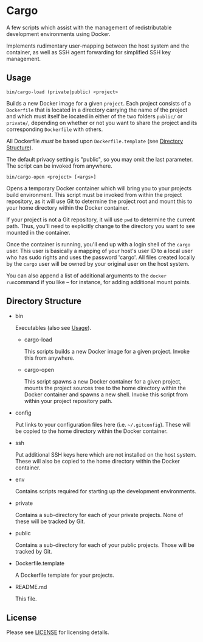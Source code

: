 # Cargo

A few scripts which assist with the management of redistributable development
environments using Docker.

Implements rudimentary user-mapping between the host system and the container,
as well as SSH agent forwarding for simplified SSH key management.

## <a name="usage"></a>Usage

    bin/cargo-load (private|public) <project>

Builds a new Docker image for a given `project`. Each project consists of a
`Dockerfile` that is located in a directory carrying the name of the project
and which must itself be located in either of the two folders `public/` or
`private/`, depending on whether or not you want to share the project and its
corresponding `Dockerfile` with others.

All Dockerfile *must* be based upon `Dockerfile.template` (see
[Directory Structure](#dirstruct)).

The default privacy setting is "public", so you may omit the last parameter. The
script can be invoked from anywhere.

    bin/cargo-open <project> [<args>]

Opens a temporary Docker container which will bring you to your projects build
environment. This script must be invoked from within the project repository,
as it will use Git to determine the project root and mount this to your home
directory within the Docker container.

If your project is not a Git repository, it will use `pwd` to determine the
current path. Thus, you'll need to explicitly change to the directory you want
to see mounted in the container.

Once the container is running, you'll end up with a login shell of the `cargo`
user. This user is basically a mapping of your host's user ID to a local user
who has sudo rights and uses the password 'cargo'. All files created locally by
the `cargo` user will be owned by your original user on the host system.

You can also append a list of additional arguments to the `docker run`command if
you like – for instance, for adding additional mount points.

## <a name="dirstruct"></a>Directory Structure

* bin

  Executables (also see [Usage](#usage)).

  * cargo-load

    This scripts builds a new Docker image for a given project. Invoke this from
    anywhere.

  * cargo-open

    This script spawns a new Docker container for a given project, mounts the
    project sources tree to the home directory within the Docker container and
    spawns a new shell. Invoke this script from within your project repository
    path.

* config

  Put links to your configuration files here (i.e. `~/.gitconfig`). These will
be copied to the home directory within the Docker container.

* ssh

  Put additional SSH keys here which are not installed on the host system. These
  will also be copied to the home directory within the Docker container.

* env

  Contains scripts required for starting up the development environments.

* private

  Contains a sub-directory for each of your private projects. None of these will
be tracked by Git.

* public

  Contains a sub-directory for each of your public projects. Those will be
tracked by Git.

* Dockerfile.template

  A Dockerfile template for your projects.

* README.md

  This file.

## License

Please see [LICENSE](/LICENSE) for licensing details.
